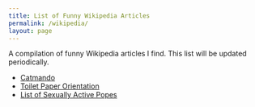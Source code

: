 ```yaml
---
title: List of Funny Wikipedia Articles
permalink: /wikipedia/
layout: page
---
```


A compilation of funny Wikipedia articles I find. 
This list will be updated periodically.

- [Catmando](https://en.wikipedia.org/wiki/Catmando)
- [Toilet Paper Orientation](https://en.wikipedia.org/wiki/Toilet_roll_holder#Orientation)
- [List of Sexually Active Popes](https://en.wikipedia.org/wiki/List_of_sexually_active_popes)
